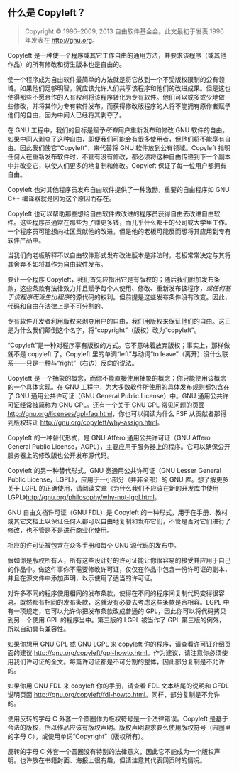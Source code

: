 ## 什么是 Copyleft？ 

> Copyright © 1996–2009, 2013 自由软件基金会。此文最初于发表 1996 年发表在 <http://gnu.org>。

Copyleft 是一种使一个程序或其它工作自由的通用方法，并要求该程序（或其他作品）的所有修改和衍生版本也是自由的。

使一个程序成为自由软件最简单的方法就是将它放到一个不受版权限制的公有领域。如果他们足够明智，就应该允许人们共享该程序和他们的改进成果。但是这也使得那些不愿合作的人有权利将该程序转化为专有软件。他们可以或多或少地做一些修改，并将其作为专有软件发布。而获得修改版程序的人将不能拥有原作者赋予他们的自由，因为中间人已经将其剥夺了。

在 GNU 工程中，我们的目标是赋予*所有*用户重新发布和修改 GNU 软件的自由。如果中间人剥夺了这种自由，即便我们可能会有很多使用者，但他们将不能享有自由。因此我们使它“Copyleft”，来代替将 GNU 软件放到公有领域。Copyleft 指明任何人在重新发布软件时，不管有没有修改，都必须将这种自由传递到下一个副本中并改变它，以使人们更多的地复制和修改。Copyleft 保证了每一位用户都拥有自由。

Copyleft 也对其他程序员发布自由软件提供了一种激励，重要的自由程序如 GNU C++ 编译器就是因为这个原因而存在。

Copyleft 也可以帮助那些想给自由软件做改进的程序员获得自由去改进自由软件。这些程序员通常在那些为了赚更多钱，而几乎什么都干的公司或大学里工作。一个程序员可能想向社区贡献他的改进，但是他的老板可能反而想将其应用到专有软件产品中。

当我们向老板解释不以自由软件形式发布改进版本是非法时，老板常常决定与其将其舍弃不如将其作为自由软件发布。

要让一个程序 Copyleft，我们首先应指出它是有版权的；随后我们附加发布条款，这些条款有法律效力并且赋予每个人使用、修改、重新发布该程序，*或任何基于该程序而派生出程序*的源代码的权利。但前提是这些发布条件没有改变。因此，代码和自由在法律上是不可分割的。

专有软件开发者利用版权来剥夺用户的自由，我们用版权来保证他们的自由。这正是为什么我们颠倒这个名字，将“copyright”（版权）改为“copyleft”。

“Copyleft”是一种对程序享有版权的方式。它不意味着放弃版权；事实上，那样做就不是 copyleft 了。Copyleft 里的单词“left”与动词“to leave”（离开）没什么联系——只是一种与“right”（右边）反向的说法。

Copyleft 是一个抽象的概念，而你不能直接使用抽象的概念；你只能使用该概念的一个具体实现。在 GNU 工程中，为大多数软件所使用的具体发布规则都包含在了 GNU 通用公共许可证（GNU General Public License）中。GNU 通用公共许可证经常被简称为 GNU GPL。还有一个关于 GNU GPL 常见问题的页面 <http://gnu.org/licenses/gpl-faq.html>，你也可以阅读为什么 FSF 从贡献者那得到版权转让 <http://gnu.org/copyleft/why-assign.html>。

Copyleft 的一种替代形式，是 GNU Affero 通用公共许可证（GNU Affero General Public License，AGPL），主要应用于服务器上的程序。它可以确保公开服务器上的修改版也公开发布源代码。

Copyleft 的另一种替代形式，GNU 宽通用公共许可证（GNU Lesser General Public License，LGPL），应用于一小部分（并非全部）的 GNU 库。想了解更多关于 LGPL 的正确使用，请阅读文章《为什么我们不应该在新的开发库中使用 LGPL》<http://gnu.org/philosophy/why-not-lgpl.html>。

GNU 自由文档许可证（GNU FDL）是 Copyleft 的一种形式，用于在手册、教材或其它文档上以保证任何人都可以自由地复制和发布它们，不管是否对它们进行了修改，也不管是不是进行商业化使用。

相应的许可证被包含在众多手册和每个 GNU 源代码的发布中。

假如你是版权所有人，所有这些设计好的许可证能让你很容易的接受并应用于自己的作品中。做这件事你不需要修改许可证，仅仅在作品中包含一份许可证的副本，并且在源文件中添加声明，以示使用了适当的许可证。

对许多不同的程序使用相同的发布条款，使得在不同的程序间复制代码变得很容易。既然都有相同的发布条款，这就没有必要去考虑这些条款是否相容。LGPL 中有一项规定，它可以允许你把发布条款改成普通的 GPL，因此你可以将代码拷贝到另一个使用 GPL 的程序当中。第三版的 LGPL 被当作了 GPL 第三版的例外，所以自动具有兼容性。

如果你想用 GNU GPL 或 GNU LGPL 来 copyleft 你的程序，请查看许可证介绍页面的建议 <http://gnu.org/copyleft/gpl-howto.html>。作为建议，请注意你必须使用我们许可证的全文。每篇许可证都是不可分割的整体，因此部分复制是不允许的。

如果你用 GNU FDL 来 copyleft 你的手册，请查看 FDL 文本结尾的说明和 GFDL 说明页面 <http://gnu.org/copyleft/fdl-howto.html>。同样，部分复制是不允许的。

使用反转的字母 C 外套一个圆圈作为版权符号是一个法律错误。Copyleft 是基于合法的版权，所以作品应该有版权声明。版权声明要求要么使用版权符号（园圈里的字母 C），或使用单词“Copyright”（版权所有）。

反转的字母 C 外套一个圆圈没有特别的法律意义，因此它不能成为一个版权声明。也许放在书籍封面、海报上很有趣，但请注意其代表网页时的情况。

